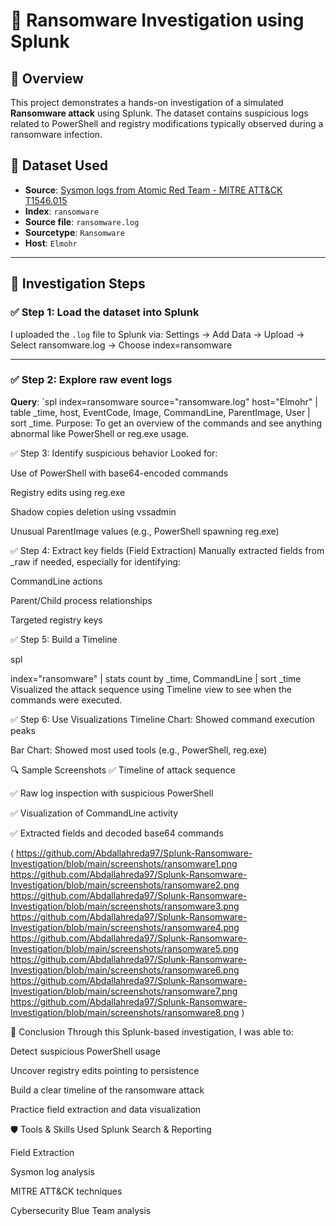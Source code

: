 # 🔐 Ransomware Investigation using Splunk

## 📌 Overview
This project demonstrates a hands-on investigation of a simulated **Ransomware attack** using Splunk. The dataset contains suspicious logs related to PowerShell and registry modifications typically observed during a ransomware infection.

## 📂 Dataset Used
- **Source**: [Sysmon logs from Atomic Red Team - MITRE ATT&CK T1546.015](https://media.githubusercontent.com/media/splunk/attack_data/master/datasets/attack_techniques/T1546.015/atomic_red_team/windows-sysmon.log)
- **Index**: `ransomware`
- **Source file**: `ransomware.log`
- **Sourcetype**: `Ransomware`
- **Host**: `Elmohr`

---

## 🧪 Investigation Steps

### ✅ Step 1: Load the dataset into Splunk
I uploaded the `.log` file to Splunk via:
Settings → Add Data → Upload → Select ransomware.log → Choose index=ransomware


---

### ✅ Step 2: Explore raw event logs
**Query**:
`spl
index=ransomware source="ransomware.log" host="Elmohr"
| table _time, host, EventCode, Image, CommandLine, ParentImage, User
| sort _time. 
Purpose: To get an overview of the commands and see anything abnormal like PowerShell or reg.exe usage.


✅ Step 3: Identify suspicious behavior
Looked for:

Use of PowerShell with base64-encoded commands

Registry edits using reg.exe

Shadow copies deletion using vssadmin

Unusual ParentImage values (e.g., PowerShell spawning reg.exe)

✅ Step 4: Extract key fields (Field Extraction)
Manually extracted fields from _raw if needed, especially for identifying:

CommandLine actions

Parent/Child process relationships

Targeted registry keys

✅ Step 5: Build a Timeline

spl

index="ransomware"
| stats count by _time, CommandLine
| sort _time
Visualized the attack sequence using Timeline view to see when the commands were executed.


✅ Step 6: Use Visualizations
Timeline Chart: Showed command execution peaks

Bar Chart: Showed most used tools (e.g., PowerShell, reg.exe)


🔍 Sample Screenshots
✅ Timeline of attack sequence

✅ Raw log inspection with suspicious PowerShell

✅ Visualization of CommandLine activity

✅ Extracted fields and decoded base64 commands

(
https://github.com/Abdallahreda97/Splunk-Ransomware-Investigation/blob/main/screenshots/ransomware1.png
https://github.com/Abdallahreda97/Splunk-Ransomware-Investigation/blob/main/screenshots/ransomware2.png
https://github.com/Abdallahreda97/Splunk-Ransomware-Investigation/blob/main/screenshots/ransomware3.png
https://github.com/Abdallahreda97/Splunk-Ransomware-Investigation/blob/main/screenshots/ransomware4.png
https://github.com/Abdallahreda97/Splunk-Ransomware-Investigation/blob/main/screenshots/ransomware5.png
https://github.com/Abdallahreda97/Splunk-Ransomware-Investigation/blob/main/screenshots/ransomware6.png
https://github.com/Abdallahreda97/Splunk-Ransomware-Investigation/blob/main/screenshots/ransomware7.png
https://github.com/Abdallahreda97/Splunk-Ransomware-Investigation/blob/main/screenshots/ransomware8.png
)

🧾 Conclusion
Through this Splunk-based investigation, I was able to:

Detect suspicious PowerShell usage

Uncover registry edits pointing to persistence

Build a clear timeline of the ransomware attack

Practice field extraction and data visualization

🛡️ Tools & Skills Used
Splunk Search & Reporting

Field Extraction

Sysmon log analysis

MITRE ATT&CK techniques

Cybersecurity Blue Team analysis




